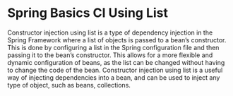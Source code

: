 # Spring Basics CI Using List

Constructor injection using list is a type of dependency injection in the Spring Framework where a list of objects is passed to a bean’s constructor. 
This is done by configuring a list in the Spring configuration file and then passing it to the bean’s constructor. 
This allows for a more flexible and dynamic configuration of beans, as the list can be changed without having to change the code of the bean. 
Constructor injection using list is a useful way of injecting dependencies into a bean, and can be used to inject any type of object, such as beans, collections.
